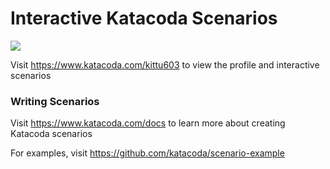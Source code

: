 # Interactive Katacoda Scenarios

[![](http://shields.katacoda.com/katacoda/kittu603/count.svg)](https://www.katacoda.com/kittu603 "Get your profile on Katacoda.com")

Visit https://www.katacoda.com/kittu603 to view the profile and interactive scenarios

### Writing Scenarios
Visit https://www.katacoda.com/docs to learn more about creating Katacoda scenarios

For examples, visit https://github.com/katacoda/scenario-example
